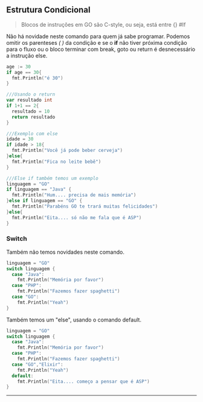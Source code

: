 ## Estrutura Condicional

>Blocos de instruções em GO são C-style, ou seja, está entre {} #If

Não há novidade neste comando para quem já sabe programar. Podemos omitir os parenteses *(* *)* da condição e se o **if** não tiver próxima condição para o fluxo ou o bloco terminar com break, goto ou return é desnecessário a instrução else.
```go
age := 30
if age == 30{
  fmt.Println("é 30")
}

///Usando o return
var resultado int
if 1+1 == 2{
  resultado = 10
  return resultado 
}

///Exemplo com else
idade = 30
if idade > 18{
  fmt.Println("Você já pode beber cerveja")
}else{
  fmt.Println("Fica no leite bebê")
}

///Else if também temos um exemplo
linguagem = "GO"
if linguagem == "Java" {
  fmt.Println("Hum.... precisa de mais memória")
}else if linguagem == "GO" {
  fmt.Println("Parabéns GO te trará muitas felicidades")
}else{
  fmt.Println("Eita.... só não me fala que é ASP")
}
```

### Switch 
Também não temos novidades neste comando.
```go
linguagem = "GO"
switch linguagem {
  case "Java":
    fmt.Println("Memória por favor")
  case "PHP":
    fmt.Println("Fazemos fazer spaghetti")
  case "GO":
    fmt.Println("Yeah")
}
```
Também temos um "else", usando o comando default.
```go
linguagem = "GO"
switch linguagem {
  case "Java":
    fmt.Println("Memória por favor")
  case "PHP":
    fmt.Println("Fazemos fazer spaghetti")
  case "GO","Elixir":
    fmt.Println("Yeah")
  default:
    fmt.Println("Eita.... começo a pensar que é ASP")
}
```
___
